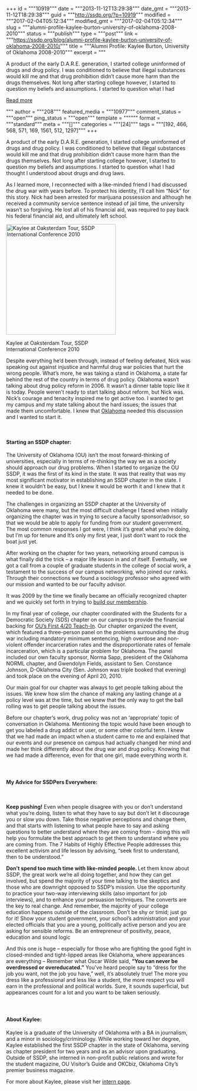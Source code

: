 +++
id = """10919"""
date = """2013-11-12T13:29:38"""
date_gmt = """2013-11-12T18:29:38"""
guid = """http://ssdp.org/?p=10919"""
modified = """2017-02-04T05:12:34"""
modified_gmt = """2017-02-04T05:12:34"""
slug = """alumni-profile-kaylee-burton-university-of-oklahoma-2008-2010"""
status = """publish"""
type = """post"""
link = """https://ssdp.org/blog/alumni-profile-kaylee-burton-university-of-oklahoma-2008-2010/"""
title = """Alumni Profile: Kaylee Burton, University of Oklahoma 2008-2010"""
excerpt = """<p>A product of the early D.A.R.E. generation, I started college uninformed of drugs and drug policy. I was conditioned to believe that illegal substances would kill me and that drug prohibition didn&#8217;t cause more harm than the drugs themselves. Not long after starting college however, I started to question my beliefs and assumptions. I started to question what I had</p>
<div class="h10"></div>
<p><a class="more-link2 flat" href="https://ssdp.org/blog/alumni-profile-kaylee-burton-university-of-oklahoma-2008-2010/">Read more</a></p>
"""
author = """208"""
featured_media = """10977"""
comment_status = """open"""
ping_status = """open"""
template = """"""
format = """standard"""
meta = """[]"""
categories = """[24]"""
tags = """[192, 466, 568, 571, 169, 1561, 512, 1297]"""
+++
<p dir="ltr">A product of the early D.A.R.E. generation, I started college uninformed of drugs and drug policy. I was conditioned to believe that illegal substances would kill me and that drug prohibition didn&#8217;t cause more harm than the drugs themselves. Not long after starting college however, I started to question my beliefs and assumptions. I started to question what I had thought I understood about drugs and drug laws.</p>

<p dir="ltr">As I learned more, I reconnected with a like-minded friend I had discussed the drug war with years before. To protect his identity, I&#8217;ll call him &#8220;Nick&#8221; for this story. Nick had been arrested for marijuana possession and although he received a community service sentence instead of jail time, the university wasn’t so forgiving. He lost all of his financial aid, was required to pay back his federal financial aid, and ultimately left school.</p>





<div id="attachment_10952" style="width: 308px" class="wp-caption alignright"><a href="/assets/2013/11/me-at-Oaksterdam-foyer1.jpg"><img class="size-medium wp-image-10952" alt="Kaylee at Oaksterdam Tour, SSDP International Conference 2010" src="http://ssdp.org/assets/2013/11/me-at-Oaksterdam-foyer1-298x300.jpg" width="298" height="300" /></a><p class="wp-caption-text">Kaylee at Oaksterdam Tour, SSDP International Conference 2010</p></div>

<p dir="ltr">Despite everything he’d been through, instead of feeling defeated, Nick was speaking out against injustice and harmful drug war policies that hurt the wrong people. What’s more, he was taking a stand in Oklahoma, a state far behind the rest of the country in terms of drug policy. Oklahoma wasn’t talking about drug policy reform in 2006. It wasn’t a dinner table topic like it is today. People weren’t ready to start talking about reform, but Nick was. Nick&#8217;s courage and tenacity inspired me to get active too. I wanted to get my campus and my state talking about the hard issues; the issues that made them uncomfortable. I knew that <a title="Oklahoma SSDP chapters" href="http://ssdp.org/chapters/southern/oklahoma/">Oklahoma</a> needed this discussion and I wanted to start it.</p>

&nbsp;

<h4>Starting an SSDP chapter:</h4>

<p dir="ltr">The University of Oklahoma (OU) isn’t the most forward-thinking of universities, especially in terms of re-thinking the way we as a society should approach our drug problems. When I started to organize the OU SSDP, it was the first of its kind in the state. It was that reality that was my most significant motivator in establishing an SSDP chapter in the state. I knew it wouldn’t be easy, but I knew it would be worth it and I knew that it needed to be done.</p>

<p dir="ltr">The challenges in organizing an SSDP chapter at the University of Oklahoma were many, but the most difficult challenge I faced when initially organizing the chapter was in trying to secure a faculty sponsor/advisor, so that we would be able to apply for funding from our student government. The most common responses I got were, I think it’s great what you’re doing, but I’m up for tenure and It’s only my first year, I just don’t want to rock the boat just yet.</p>

<p dir="ltr">After working on the chapter for two years, networking around campus is what finally did the trick – a major life lesson in and of itself. Eventually, we got a call from a couple of graduate students in the college of social work, a testament to the success of our campus networking, who joined our ranks. Through their connections we found a sociology professor who agreed with our mission and wanted to be our faculty advisor.</p>

<p dir="ltr">It was 2009 by the time we finally became an officially recognized chapter and we quickly set forth in trying to <a href="http://oudaily.com/news/2010/feb/18/student-organization-promotes-drug-discussion/" target="_blank">build our membership</a>.</p>

<p dir="ltr">In my final year of college, our chapter coordinated with the Students for a Democratic Society (SDS) chapter on our campus to provide the financial backing for <a href="http://oudaily.com/news/2010/apr/20/drug-policy-forum-opens/" target="_blank">OU’s First 4/20 Teach-In</a>. Our chapter organized the event, which featured a three-person panel on the problems surrounding the drug war including mandatory minimum sentencing, high overdose and non-violent offender incarceration rates and the disproportionate rates of female incarceration, which is a particular problem for Oklahoma. The panel included our own faculty sponsor, Norma Sapp, president of the Oklahoma NORML chapter, and Gwendolyn Fields, assistant to Sen. Constance Johnson, D-Oklahoma City (Sen. Johnson was triple booked that evening) and took place on the evening of April 20, 2010.</p>

<p dir="ltr">Our main goal for our chapter was always to get people talking about the issues. We knew how slim the chance of making any lasting change at a policy level was at the time, but we knew that the only way to get the ball rolling was to get people talking about the issues.</p>

<p dir="ltr">Before our chapter&#8217;s work, drug policy was not an &#8216;appropriate&#8217; topic of conversation in Oklahoma. Mentioning the topic would have been enough to get you labeled a drug addict or user, or some other colorful term. I knew that we had made an impact when a student came to me and explained that our events and our presence on campus had actually changed her mind and made her think differently about the drug war and drug policy. Knowing that we had made a difference, even for that one girl, made everything worth it.</p>



<h4></h4>

&nbsp;

<h4>My Advice for SSDPers Everywhere:</h4>

&nbsp;



<strong>Keep pushing!</strong> Even when people disagree with you or don’t understand what you’re doing, listen to what they have to say but don’t let it discourage you or slow you down. Take those negative perceptions and change them, and that starts with listening to what people have to say and asking questions to better understand where they are coming from – doing this will help you formulate the best approach to get them to understand where you are coming from. The 7 Habits of Highly Effective People addresses this excellent activism and life lesson by advising, “seek first to understand, then to be understood.”

<p dir="ltr"><strong>Don’t spend too much time with like-minded people. </strong>Let them know about SSDP, the great work we’re all doing together, and how they can get involved, but spend the majority of your time talking to the skeptics and those who are downright opposed to SSDP’s mission. Use the opportunity to practice your two-way interviewing skills (also important for job interviews), and to enhance your persuasion techniques. The converts are the key to real change. And remember, the majority of your college education happens outside of the classroom. Don’t be shy or timid; just go for it! Show your student government, your school’s administration and your elected officials that you are a young, politically active person and you are asking for sensible reforms. Be an entrepreneur of positivity, peace, education and sound logic</p>

<p dir="ltr">And this one is huge – especially for those who are fighting the good fight in closed-minded and tight-lipped areas like Oklahoma, where appearances are everything – Remember what Oscar Wilde said, <strong>“You can never be overdressed or overeducated.”</strong> You’ve heard people say to “dress for the job you want, not the job you have,” well, it’s absolutely true! The more you dress like a professional and less like a student, the more respect you will earn in the professional and political worlds. Sure, it sounds superficial, but appearances count for a lot and you want to be taken seriously.</p>



<h4></h4>

&nbsp;

<h4>About Kaylee:</h4>

<p dir="ltr">Kaylee is a graduate of the University of Oklahoma with a BA in journalism, and a minor in sociology/criminology. While working toward her degree, Kaylee established the first SSDP chapter in the state of Oklahoma, serving as chapter president for two years and as an advisor upon graduating. Outside of SSDP, she interned in non-profit public relations and wrote for the student magazine, OU Visitor’s Guide and OKCbiz, Oklahoma City’s premier business magazine.</p>

<p dir="ltr">For more about Kaylee, please visit her <a title="Kaylee Burton Profile" href="http://ssdp.org/about/staff/kaylee-burton/">intern page</a>.</p>
